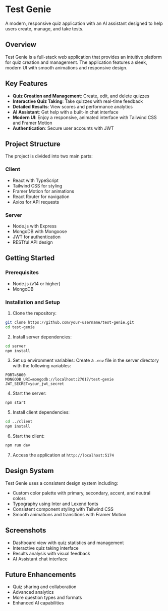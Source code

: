 # Test Genie

A modern, responsive quiz application with an AI assistant designed to help users create, manage, and take tests.

## Overview

Test Genie is a full-stack web application that provides an intuitive platform for quiz creation and management. The application features a sleek, modern UI with smooth animations and responsive design.

## Key Features

- **Quiz Creation and Management**: Create, edit, and delete quizzes
- **Interactive Quiz Taking**: Take quizzes with real-time feedback
- **Detailed Results**: View scores and performance analytics
- **AI Assistant**: Get help with a built-in chat interface
- **Modern UI**: Enjoy a responsive, animated interface with Tailwind CSS and Framer Motion
- **Authentication**: Secure user accounts with JWT

## Project Structure

The project is divided into two main parts:

### Client
- React with TypeScript
- Tailwind CSS for styling
- Framer Motion for animations
- React Router for navigation
- Axios for API requests

### Server
- Node.js with Express
- MongoDB with Mongoose
- JWT for authentication
- RESTful API design

## Getting Started

### Prerequisites
- Node.js (v14 or higher)
- MongoDB

### Installation and Setup

1. Clone the repository:
```bash
git clone https://github.com/your-username/test-genie.git
cd test-genie
```

2. Install server dependencies:
```bash
cd server
npm install
```

3. Set up environment variables:
Create a `.env` file in the server directory with the following variables:
```
PORT=5000
MONGODB_URI=mongodb://localhost:27017/test-genie
JWT_SECRET=your_jwt_secret
```

4. Start the server:
```bash
npm start
```

5. Install client dependencies:
```bash
cd ../client
npm install
```

6. Start the client:
```bash
npm run dev
```

7. Access the application at `http://localhost:5174`

## Design System

Test Genie uses a consistent design system including:
- Custom color palette with primary, secondary, accent, and neutral colors
- Typography using Inter and Lexend fonts
- Consistent component styling with Tailwind CSS
- Smooth animations and transitions with Framer Motion

## Screenshots

- Dashboard view with quiz statistics and management
- Interactive quiz taking interface
- Results analysis with visual feedback
- AI Assistant chat interface

## Future Enhancements

- Quiz sharing and collaboration
- Advanced analytics
- More question types and formats
- Enhanced AI capabilities 